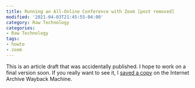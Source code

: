 ```yaml
---
title: Running an All-Online Conference with Zoom [post removed]
modified: '2021-04-03T21:45:55-04:00'
category: Raw Technology
categories:
- Raw Technology
tags:
- howto
- zoom
---
```

This is an article draft that was accidentally published.
I hope to work on a final version soon.
If you really want to see it, I [saved a copy](https://web.archive.org/web/20201021145034/https://dltj.org/article/all-online-conference-zoom/) on the Internet Archive Wayback Machine.
